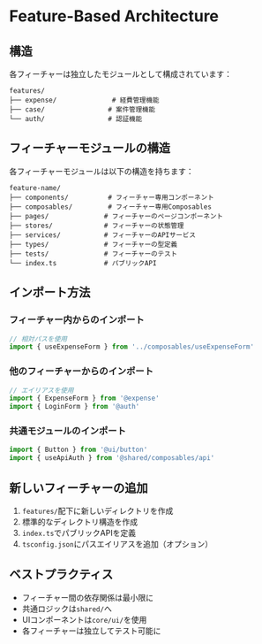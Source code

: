 # Feature-Based Architecture

## 構造

各フィーチャーは独立したモジュールとして構成されています：

```
features/
├── expense/              # 経費管理機能
├── case/                # 案件管理機能
└── auth/                # 認証機能
```

## フィーチャーモジュールの構造

各フィーチャーモジュールは以下の構造を持ちます：

```
feature-name/
├── components/          # フィーチャー専用コンポーネント
├── composables/         # フィーチャー専用Composables
├── pages/              # フィーチャーのページコンポーネント
├── stores/             # フィーチャーの状態管理
├── services/           # フィーチャーのAPIサービス
├── types/              # フィーチャーの型定義
├── tests/              # フィーチャーのテスト
└── index.ts            # パブリックAPI
```

## インポート方法

### フィーチャー内からのインポート
```typescript
// 相対パスを使用
import { useExpenseForm } from '../composables/useExpenseForm'
```

### 他のフィーチャーからのインポート
```typescript
// エイリアスを使用
import { ExpenseForm } from '@expense'
import { LoginForm } from '@auth'
```

### 共通モジュールのインポート
```typescript
import { Button } from '@ui/button'
import { useApiAuth } from '@shared/composables/api'
```

## 新しいフィーチャーの追加

1. `features/`配下に新しいディレクトリを作成
2. 標準的なディレクトリ構造を作成
3. `index.ts`でパブリックAPIを定義
4. `tsconfig.json`にパスエイリアスを追加（オプション）

## ベストプラクティス

- フィーチャー間の依存関係は最小限に
- 共通ロジックは`shared/`へ
- UIコンポーネントは`core/ui/`を使用
- 各フィーチャーは独立してテスト可能に